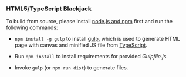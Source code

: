 ### HTML5/TypeScript Blackjack

To build from source, please install [node.js and npm](https://docs.npmjs.com/getting-started/installing-node) first and run the following commands:

* `npm install -g gulp` to install [gulp](https://github.com/gulpjs/gulp), which is used to generate HTML page with canvas and minified JS file from [TypeScript](http://www.typescriptlang.org).

* Run `npm install` to install requirements for provided *Gulpfile.js*.

* Invoke `gulp` (or `npm run dist`) to generate files.
